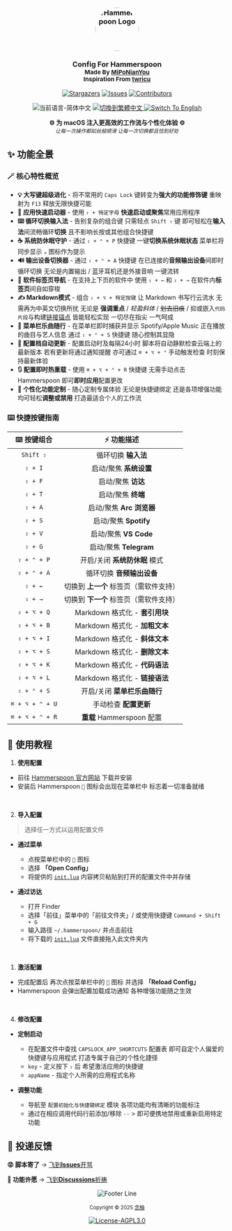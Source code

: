 <h3 align="center">
  <img src="https://avatars.githubusercontent.com/u/9214848?s=200&v=4" width="100" alt="Hammerspoon Logo" style="border-radius: 50%;"/><br/>
  <br/>
  <strong>Config For Hammerspoon</strong>
  <br/>
  <small>Made By <a href="https://github.com/MiPoNianYou/">MiPoNianYou</a></small>
  <br/>
  <small>Inspiration From <a href="https://github.com/twricu/">twricu</a></small>
</h3>

<p align="center">
  <a href="https://github.com/MiPoNianYou/macOS-Enhancer/stargazers"><img alt="Stargazers" src="https://img.shields.io/github/stars/MiPoNianYou/macOS-Enhancer?colorA=303446&colorB=babbf1&style=for-the-badge&logo=starship&logoColor=babbf1"></a>
  <a href="https://github.com/MiPoNianYou/macOS-Enhancer/issues"><img alt="Issues" src="https://img.shields.io/github/issues/MiPoNianYou/macOS-Enhancer?colorA=303446&colorB=ef9f76&style=for-the-badge&logo=bugsnag&logoColor=ef9f76"></a>
  <a href="https://github.com/MiPoNianYou/macOS-Enhancer/contributors"><img alt="Contributors" src="https://img.shields.io/github/contributors/MiPoNianYou/macOS-Enhancer?colorA=303446&colorB=a6d189&style=for-the-badge&logo=github&logoColor=a6d189"></a>
</p>

<p align="center">
  <img src="https://img.shields.io/badge/语言-简体中文-8caaee?colorA=303446&style=for-the-badge" alt="当前语言-简体中文">
  <a href="https://github.com/MiPoNianYou/macOS-Enhancer/blob/main/README-TW.md" title="切換到繁體中文">
    <img src="https://img.shields.io/badge/語言-繁體中文-51576d?colorA=303446&style=for-the-badge" alt="切換到繁體中文">
  </a>
  <a href="https://github.com/MiPoNianYou/macOS-Enhancer/blob/main/README-EN.md" title="Switch To English">
    <img src="https://img.shields.io/badge/Language-English-51576d?colorA=303446&style=for-the-badge" alt="Switch To English">
  </a>
</p>

<p align="center">
<strong>⚙️ 为 macOS 注入更高效的工作流与个性化体验 ⚙️</strong>
<br/>
<small><i>让每一次操作都如丝般顺滑 让每一次切换都且恰到好处</i></small>
</p>

## ✨ 功能全景

### 🪄 核心特性概览
- **💡 大写键超级进化** - 将不常用的 `Caps Lock` 键转变为**强大的功能修饰键** 重映射为 `F13` 释放无限快捷可能
- **🚀 应用快速启动器** - 使用 `⇪ + 特定字母` **快速启动或聚焦**常用应用程序
- **⌨️ 循环切换输入法** - 告别复杂的组合键 只需轻点 `Shift ⇧` 键 即可轻松在**输入法**间流畅循环**切换** 且不影响长按或其他组合快捷键
- **☕️ 系统防休眠守护** - 通过 `⇪ + ⌃ + P` 快捷键 一键**切换系统休眠状态** 菜单栏将同步显示 `☕️` 图标作为提示
- **🔊 输出设备切换器** - 通过 `⇪ + ⌃ + A` 快捷键 在已连接的**音频输出设备**间即时循环切换 无论是内置输出 / 蓝牙耳机还是外接音响 一键流转
- **📑 软件标签页导航** - 在支持上下页的软件中 使用 `⇪ + ←` 和 `⇪ + →` 在软件内**标签页**间自如穿梭
- **✍️ Markdown模式** - 组合 `⇪ + ⌥ + 特定按键` 让 Markdown 书写行云流水 无需再为中英文切换所扰 无论是 **强调重点** / *轻盈斜体* / ~~划去旧痕~~ / 抑或嵌入`代码片段`与构建[链接锚点]() 皆能轻松实现 一切尽在指尖 一气呵成
- **🎵 菜单栏乐曲随行** - 在菜单栏即时捕获并显示 Spotify/Apple Music 正在播放的曲目与艺人信息 通过 `⇪ + ⌃ + S` 快捷键 随心控制其显隐
- **🔄 配置档自动更新** - 配置启动时及每隔24小时 脚本将自动静默检查云端上的最新版本 若有更新将通过通知提醒 亦可通过 `⌘ + ⌥ + ⌃` 手动触发检查 时刻保持最新体验
- **🔃 配置即时热重载** - 使用 `⌘ + ⌥ + ⌃ + R` 快捷键 无需手动点击 Hammerspoon 即可**即时应用**配置更改
- **🧰 个性化功能定制** - 随心定制专属体验 无论是快捷键绑定 还是各项增强功能 均可轻松**调整或禁用** 打造最适合个人的工作流

### ⌨️ 快捷按键指南

| ⌨️ 按键组合 | ⚡️ 功能描述 |
| :-: | :-: |
| `Shift ⇧` | 循环切换 **输入法** |
| `⇪ + I` | 启动/聚焦 **系统设置** |
| `⇪ + F` | 启动/聚焦 **访达** |
| `⇪ + T` | 启动/聚焦 **终端** |
| `⇪ + A` | 启动/聚焦 **Arc 浏览器** |
| `⇪ + S` | 启动/聚焦 **Spotify** |
| `⇪ + V` | 启动/聚焦 **VS Code** |
| `⇪ + G` | 启动/聚焦 **Telegram** |
| `⇪ + ⌃ + P` | 开启/关闭 **系统防休眠** 模式 |
| `⇪ + ⌃ + A` | 循环切换 **音频输出设备** |
| `⇪ + ←` | 切换到 **上一个** 标签页（需软件支持） |
| `⇪ + →` | 切换到 **下一个** 标签页（需软件支持） |
| `⇪ + ⌥ + Q` | Markdown 格式化 - **套引用块** |
| `⇪ + ⌥ + B` | Markdown 格式化 - **加粗文本** |
| `⇪ + ⌥ + I` | Markdown 格式化 - **斜体文本** |
| `⇪ + ⌥ + S` | Markdown 格式化 - **删除文本** |
| `⇪ + ⌥ + K` | Markdown 格式化 - **代码语法** |
| `⇪ + ⌥ + L` | Markdown 格式化 - **链接语法** |
| `⇪ + ⌃ + S` | 开启/关闭 **菜单栏乐曲随行** |
| `⌘ + ⌥ + ⌃ + U` | 手动检查 **配置更新** |
| `⌘ + ⌥ + ⌃ + R` | **重载** Hammerspoon 配置 |

## 📖 使用教程

1. **使用配置**
- 前往 [Hammerspoon 官方网站](https://www.hammerspoon.org/) 下载并安装
- 安装后 Hammerspoon `🔨` 图标会出现在菜单栏中 标志着一切准备就绪

<br/>

2. **导入配置**
> 选择任一方式以运用配置文件

- **通过菜单**
  - 点按菜单栏中的 `🔨` 图标
  - 选择 **「Open Config」**
  - 将提供的 [`init.lua`](https://github.com/MiPoNianYou/macOS-Enhancer/blob/main/init.lua) 内容拷贝粘贴到打开的配置文件中并存储

- **通过访达**
  - 打开 Finder
  - 选择「前往」菜单中的「前往文件夹」/ 或使用快捷键 `Command + Shift + G`
  - 输入路径 `~/.hammerspoon/` 并点击前往
  - 将下载的 [`init.lua`](https://github.com/MiPoNianYou/macOS-Enhancer/blob/main/init.lua) 文件直接拖入此文件夹内

<br/>

1. **激活配置**
- 完成配置后 再次点按菜单栏中的 `🔨` 图标 并选择 **「Reload Config」**
- Hammerspoon 会弹出配置加载成功通知 各种增强功能随之生效

<br/>

4. **修改配置**

- **定制启动**
  - 在配置文件中查找 `CAPSLOCK_APP_SHORTCUTS` 配置表 即可自定个人偏爱的快捷键与应用程式 打造专属于自己的个性化捷径
  - `key` - 定义按下 `⇪` 后 希望激活应用的快捷键
  - `appName` - 指定个人所需的应用程式名称

- **调整功能**
  - 导航至 `配置初始化与快捷键绑定` 模块 各项功能均有清晰的功能标注
  - 通过在相应调用代码行前添加/移除 `--` > 即可便携地禁用或重新启用特定功能

## 📮 投递反馈

**😡 脚本寄了** → [飞到**Issues**开骂](https://github.com/MiPoNianYou/macOS-Enhancer/issues)

**🌠 功能许愿** → [飞到**Discussions**祈祷](https://github.com/MiPoNianYou/macOS-Enhancer/discussions)

<p align="center"><img src="" alt="Footer Line" /></p>

<p align="center">
  <small>Copyright © 2025 <a href="https://github.com/MiPoNianYou" target="_blank">念柚</a></small>
</p>

<p align="center">
	<a href="https://github.com/MiPoNianYou/macOS-Enhancer/blob/main/LICENSE"><img alt="License-AGPL3.0" src="https://img.shields.io/static/v1.svg?style=for-the-badge&label=License&message=AGPL-3.0&logoColor=c6d0f5&colorA=303446&colorB=babbf1"/></a>
</p>
